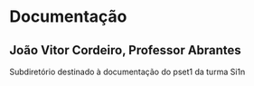 # Documentação
## João Vitor Cordeiro, Professor Abrantes
Subdiretório destinado à documentação do pset1 da turma Si1n
